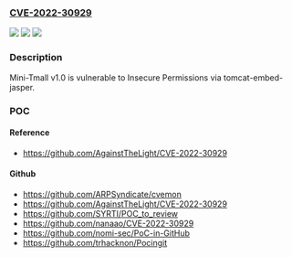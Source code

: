 ### [CVE-2022-30929](https://cve.mitre.org/cgi-bin/cvename.cgi?name=CVE-2022-30929)
![](https://img.shields.io/static/v1?label=Product&message=n%2Fa&color=blue)
![](https://img.shields.io/static/v1?label=Version&message=n%2Fa&color=blue)
![](https://img.shields.io/static/v1?label=Vulnerability&message=n%2Fa&color=brighgreen)

### Description

Mini-Tmall v1.0 is vulnerable to Insecure Permissions via tomcat-embed-jasper.

### POC

#### Reference
- https://github.com/AgainstTheLight/CVE-2022-30929

#### Github
- https://github.com/ARPSyndicate/cvemon
- https://github.com/AgainstTheLight/CVE-2022-30929
- https://github.com/SYRTI/POC_to_review
- https://github.com/nanaao/CVE-2022-30929
- https://github.com/nomi-sec/PoC-in-GitHub
- https://github.com/trhacknon/Pocingit

